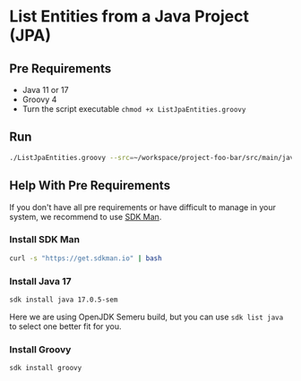 # List Entities from a Java Project (JPA)

## Pre Requirements

- Java 11 or 17
- Groovy 4
- Turn the script executable ```chmod +x ListJpaEntities.groovy```

## Run

```bash
./ListJpaEntities.groovy --src=~/workspace/project-foo-bar/src/main/java
```

## Help With Pre Requirements

If you don't have all pre requirements or have difficult to manage in your system, we recommend to use [SDK Man](https://sdkman.io).

### Install SDK Man

```bash
curl -s "https://get.sdkman.io" | bash
```

### Install Java 17

```bash
sdk install java 17.0.5-sem
```

Here we are using OpenJDK Semeru build, but you can use ```sdk list java``` to select one better fit for you.

### Install Groovy

```bash
sdk install groovy
```
